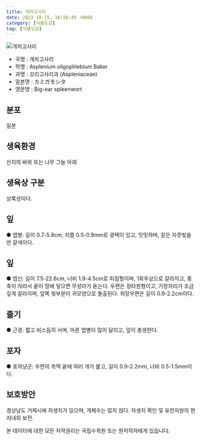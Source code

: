 ```yaml
---
title: 개차고사리
date: 2023-10-15, 18:10:49 +0800
category: [식물도감]
tag: [식물도감]
---
```




![개차고사리](http://www.nature.go.kr/fileUpload/plants/basic/Aspleniaceae/Asplenium/4170/4170_1_th2.jpg)
- 국명 : 개차고사리
- 학명 : Asplenium oligophlebium Baker
- 과명 : 꼬리고사리과 (Aspleniaceae)
- 일본명 : カミガモシタ
- 영문명 : Big-ear spleenwort


## 분포
일본
## 생육환경
산지의 바위 또는 나무 그늘 아래 
## 생육상 구분
상록성이다. 
## 잎
● 엽병: 길이 0.7-5.8cm, 지름 0.5-0.9mm로 광택이 있고, 밋밋하며, 짙은 자줏빛을 띤 갈색이다. 
## 잎
● 엽신: 길이 7.5-22.6cm, 너비 1.9-4.5cm로 피침형이며, 1회우상으로 갈라지고, 중축이 자라서 끝이 땅에 닿으면 무성아가 돋는다. 우편은 장타원형이고, 가장자리가 조금 깊게 갈라지며, 앞쪽 윗부분이 귀모양으로 돌출된다. 최장우편은 길이 0.9-2.2cm이다. 
## 줄기
● 근경: 짧고 비스듬히 서며, 마른 엽병이 많이 달리고, 잎이 총생한다. 
## 포자
● 포자낭군: 우편의 측맥 끝에 여러 개가 붙고, 길이 0.9-2.2mm, 너비 0.5-1.5mm이다. 
## 보호방안
경상남도 거제시에 자생지가 있으며, 개체수는 많지 않다. 자생지 확인 및 유전자원의 현지내외 보전.






본 데이터에 대한 모든 저작권리는 국립수목원 또는 원저작자에게 있습니다.
